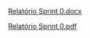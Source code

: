 


[Relatório Sprint 0.docx](https://github.com/user-attachments/files/17076724/Relatorio.Sprint.0.docx)



[Relatório Sprint 0.pdf](https://github.com/user-attachments/files/17076732/Relatorio.Sprint.0.pdf)

